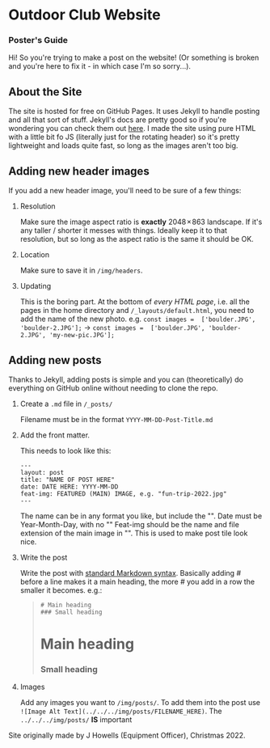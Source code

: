 # Outdoor Club Website
### Poster's Guide

Hi! So you're trying to make a post on the website! (Or something is broken and you're here to fix it - in which case I'm so sorry...).

## About the Site

The site is hosted for free on GitHub Pages. It uses Jekyll to handle posting and all that sort of stuff. Jekyll's docs are pretty good so if you're wondering you can check them out [here](https://jekyllrb.com/docs/).
I made the site using pure HTML with a little bit fo JS (literally just for the rotating header) so it's pretty lightweight and loads quite fast, so long as the images aren't too big.

## Adding new header images

If you add a new header image, you'll need to be sure of a few things:
1. Resolution

    Make sure the image aspect ratio is **exactly** 2048 × 863 landscape. If it's any taller / shorter it messes with things. Ideally keep it to that resolution, but so long as the aspect ratio is the same it should be OK.
2. Location

    Make sure to save it in `/img/headers`.
3. Updating

    This is the boring part. At the bottom of *every HTML page*, i.e. all the pages in the home directory and `/_layouts/default.html`, you need to add the name of the new photo. e.g. `const images =  ['boulder.JPG', 'boulder-2.JPG'];` -> `const images =  ['boulder.JPG', 'boulder-2.JPG', 'my-new-pic.JPG'];`

## Adding new posts

Thanks to Jekyll, adding posts is simple and you can (theoretically) do everything on GitHub online without needing to clone the repo.

1. Create a `.md` file in `/_posts/`

    Filename must be in the format `YYYY-MM-DD-Post-Title.md`

2. Add the front matter.

    This needs to look like this:
    ```
    ---
    layout: post
    title: "NAME OF POST HERE"
    date: DATE HERE: YYYY-MM-DD
    feat-img: FEATURED (MAIN) IMAGE, e.g. "fun-trip-2022.jpg"
    ---
    ```
    The name can be in any format you like, but include the "".
    Date must be Year-Month-Day, with no ""
    Feat-img should be the name and file extension of the main image in "". This is used to make post tile look nice.

3. Write the post

    Write the post with [standard Markdown syntax](https://www.markdownguide.org/basic-syntax). Basically adding # before a line makes it a main heading, the more # you add in a row the smaller it becomes. e.g.:

    >
    >```
    ># Main heading
    >### Small heading
    >```
    ># Main heading
    >### Small heading
    >

4. Images

    Add any images you want to `/img/posts/`. To add them into the post use `![Image Alt Text](../../../img/posts/FILENAME_HERE)`.
    The `../../../img/posts/` **IS** important

Site originally made by J Howells (Equipment Officer), Christmas 2022.